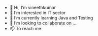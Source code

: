 - 👋 Hi, I’m vineethkumar
- 👀 I’m interested in IT sector
- 🌱 I’m currently learning Java and Testing
- 💞️ I’m looking to collaborate on ...
- 📫 To reach me 

<!---
vineethkumar837/vineethkumar837 is a ✨ special ✨ repository because its `README.md` (this file) appears on your GitHub profile.
You can click the Preview link to take a look at your changes.
--->
